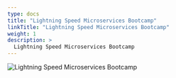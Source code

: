 ```yaml
---
type: docs
title: "Lightning Speed Microservices Bootcamp"
linkTitle: "Lightning Speed Microservices Bootcamp"
weight: 1
description: >
  Lightning Speed Microservices Bootcamp
---
```


![Lightning Speed Microservices Bootcamp](/images/bootcamp-slides/lightning-bootcamp/Slide1.PNG)
